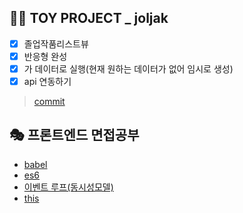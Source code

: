 ## 👩‍🎓 TOY PROJECT _ joljak
- [x] 졸업작품리스트뷰
- [x] 반응형 완성
- [x] 가 데이터로 실행(현재 원하는 데이터가 없어 임시로 생성)
- [x] api 연동하기

> [commit](https://github.com/globalmedia-joljak/web-frontend/pull/60)

## 🎭 프론트엔드 면접공부
- [babel](https://velog.io/@gay0ung/Transpile-Compile)
- [es6](https://github.com/gay0ung/JS_study/tree/master/ES6/theory)
- [이벤트 루프(동시성모델)](https://velog.io/@gay0ung/%EC%9E%90%EB%B0%94%EC%8A%A4%ED%81%AC%EB%A6%BD%ED%8A%B8-%EC%9D%B4%EB%B2%A4%ED%8A%B8-%EB%A3%A8%ED%94%84-pdbnduh0)
- [this](https://velog.io/@gay0ung/this)
